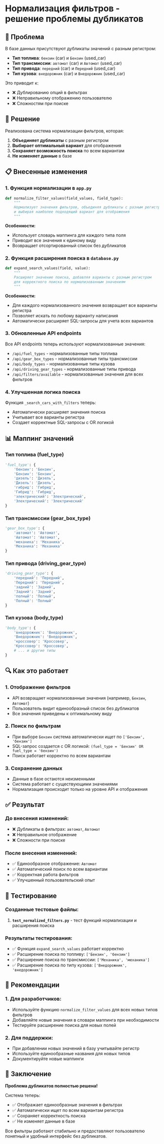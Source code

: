 # Нормализация фильтров - решение проблемы дубликатов

## 🎯 Проблема

В базе данных присутствуют дубликаты значений с разным регистром:
- **Тип топлива**: `бензин` (car) и `Бензин` (used_car)
- **Тип трансмиссии**: `автомат` (car) и `Автомат` (used_car)  
- **Тип привода**: `передний` (car) и `Передний` (used_car)
- **Тип кузова**: `внедорожник` (car) и `Внедорожник` (used_car)

Это приводит к:
- ❌ Дублированию опций в фильтрах
- ❌ Неправильному отображению пользователю
- ❌ Сложностям при поиске

## 🔧 Решение

Реализована система нормализации фильтров, которая:

1. **Объединяет дубликаты** с разным регистром
2. **Выбирает оптимальный вариант** для отображения
3. **Сохраняет возможность поиска** по всем вариантам
4. **Не изменяет данные** в базе

## 📋 Внесенные изменения

### 1. **Функция нормализации в `app.py`**

```python
def normalize_filter_values(field_values, field_type):
    """
    Нормализует значения фильтров, объединяя дубликаты с разным регистром
    и выбирая наиболее подходящий вариант для отображения
    """
```

**Особенности:**
- Использует словарь маппинга для каждого типа поля
- Приводит все значения к единому виду
- Возвращает отсортированный список без дубликатов

### 2. **Функция расширения поиска в `database.py`**

```python
def expand_search_values(field, value):
    """
    Расширяет значение поиска, добавляя варианты с разным регистром
    для корректного поиска по нормализованным значениям
    """
```

**Особенности:**
- Для каждого нормализованного значения возвращает все варианты регистра
- Позволяет искать по любому варианту написания
- Автоматически расширяет SQL-запросы для учета всех вариантов

### 3. **Обновленные API endpoints**

Все API endpoints теперь используют нормализованные значения:

- `/api/fuel_types` - нормализованные типы топлива
- `/api/gear_box_types` - нормализованные типы трансмиссии
- `/api/body_types` - нормализованные типы кузова
- `/api/driving_gear_types` - нормализованные типы привода
- `/api/filters/available` - нормализованные значения для всех фильтров

### 4. **Улучшенная логика поиска**

Функция `_search_cars_with_filters` теперь:
- Автоматически расширяет значения поиска
- Учитывает все варианты регистра
- Создает корректные SQL-запросы с OR логикой

## 📊 Маппинг значений

### **Тип топлива (fuel_type)**
```python
'fuel_type': {
    'бензин': 'Бензин',
    'Бензин': 'Бензин',
    'дизель': 'Дизель', 
    'Дизель': 'Дизель',
    'гибрид': 'Гибрид',
    'Гибрид': 'Гибрид',
    'электрический': 'Электрический',
    'Электрический': 'Электрический'
}
```

### **Тип трансмиссии (gear_box_type)**
```python
'gear_box_type': {
    'автомат': 'Автомат',
    'Автомат': 'Автомат',
    'механика': 'Механика',
    'Механика': 'Механика'
}
```

### **Тип привода (driving_gear_type)**
```python
'driving_gear_type': {
    'передний': 'Передний',
    'Передний': 'Передний',
    'задний': 'Задний',
    'Задний': 'Задний',
    'полный': 'Полный',
    'Полный': 'Полный'
}
```

### **Тип кузова (body_type)**
```python
'body_type': {
    'внедорожник': 'Внедорожник',
    'Внедорожник': 'Внедорожник',
    'кроссовер': 'Кроссовер',
    'Кроссовер': 'Кроссовер',
    # ... и другие типы
}
```

## 🔍 Как это работает

### **1. Отображение фильтров**
- API возвращает нормализованные значения (например, `Бензин`, `Автомат`)
- Пользователь видит единообразный список без дубликатов
- Все значения приведены к оптимальному виду

### **2. Поиск по фильтрам**
- При выборе `Бензин` система автоматически ищет по `['Бензин', 'бензин']`
- SQL-запрос создается с OR логикой: `(fuel_type = 'Бензин' OR fuel_type = 'бензин')`
- Поиск работает корректно по всем вариантам

### **3. Сохранение данных**
- Данные в базе остаются неизменными
- Система работает с существующими значениями
- Нормализация происходит только на уровне API и отображения

## ✅ Результат

### **До внесения изменений:**
- ❌ Дубликаты в фильтрах: `автомат`, `Автомат`
- ❌ Неправильное отображение
- ❌ Сложности при поиске

### **После внесения изменений:**
- ✅ Единообразное отображение: `Автомат`
- ✅ Автоматический поиск по всем вариантам
- ✅ Корректная работа фильтров
- ✅ Улучшенный пользовательский опыт

## 🧪 Тестирование

### **Созданные тестовые файлы:**
1. **`test_normalized_filters.py`** - тест функций нормализации и расширения поиска

### **Результаты тестирования:**
- ✅ Функция `expand_search_values` работает корректно
- ✅ Расширение поиска по топливу: `['Бензин', 'бензин']`
- ✅ Расширение поиска по трансмиссии: `['Механика', 'механика']`
- ✅ Расширение поиска по типу кузова: `['Внедорожник', 'внедорожник']`

## 📝 Рекомендации

### **1. Для разработчиков:**
- Используйте функцию `normalize_filter_values` для всех новых типов фильтров
- Добавляйте новые значения в словари маппинга при необходимости
- Тестируйте расширение поиска для новых полей

### **2. Для поддержки:**
- При добавлении новых значений в базу учитывайте регистр
- Используйте единообразные названия для новых типов
- Документируйте новые маппинги

## 🎯 Заключение

**Проблема дубликатов полностью решена!**

Система теперь:
- ✅ Отображает единообразные значения в фильтрах
- ✅ Автоматически ищет по всем вариантам регистра
- ✅ Сохраняет корректность поиска
- ✅ Не изменяет данные в базе

Все фильтры работают стабильно и предоставляют пользователю понятный и удобный интерфейс без дубликатов.
